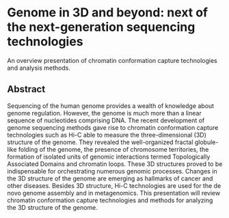 # Genome in 3D and beyond: next of the next-generation sequencing technologies

An overview presentation of chromatin conformation capture technologies and analysis methods.

## Abstract

Sequencing of the human genome provides a wealth of knowledge about genome regulation. However, the genome is much more than a linear sequence of nucleotides comprising DNA. The recent development of genome sequencing methods gave rise to chromatin conformation capture technologies such as Hi-C able to measure the three-dimensional (3D) structure of the genome. They revealed the well-organized fractal globule-like folding of the genome, the presence of chromosome territories, the formation of isolated units of genomic interactions termed Topologically Associated Domains and chromatin loops. These 3D structures proved to be indispensable for orchestrating numerous genomic processes. Changes in the 3D structure of the genome are emerging as hallmarks of cancer and other diseases. Besides 3D structure, Hi-C technologies are used for the de novo genome assembly and in metagenomics. This presentation will review chromatin conformation capture technologies and methods for analyzing the 3D structure of the genome. 
